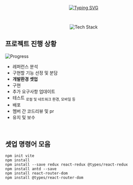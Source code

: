 <p align="center">
<a href="https://git.io/typing-svg"><img src="https://readme-typing-svg.herokuapp.com?font=Nanum+Pen+Script&size=75&duration=3000&pause=3000&color=D4AF37&center=true&vCenter=true&width=1000&height=100&lines=%ED%82%B9%EB%B0%9B%EB%8A%94+%EC%9D%B8%EC%8A%A4%ED%83%80%EA%B7%B8%EB%9E%A8%2C+Kingstagram" alt="Typing SVG" /></a>
</p>

</br>

<p align="center">
<img src="https://github.com/GoldKing9/kingstagram_frontend/assets/47032054/ed8a158a-d783-420e-9184-3cd45a990f23" alt="Tech Stack"/>
</p>

## 프로젝트 진행 상황
![Progress](https://progress-bar.dev/20/?title=Frontendㅤ&width=400&color=D4AF37)
* 레퍼런스 분석
* 구현할 기능 선정 및 분담
* **개발환경 셋업**
* 구현
* 추가 요구사항 업데이트
* 테스트 <sub>로컬 및 네트워크 환경, 모바일 등</sub>
* 배포
* 멤버 간 코드리뷰 및 pr
* 유지 및 보수

</br>

## 셋업 명령어 모음
`npm init vite`  
`npm install`  
`npm install --save redux react-redux @types/react-redux`  
`npm install antd --save`  
`npm install react-router-dom`  
`npm install @types/react-router-dom`  
